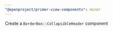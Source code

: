 ```yaml
---
"@openproject/primer-view-components": minor
---
```


Create a `BorderBox::CollapsibleHeader` component


